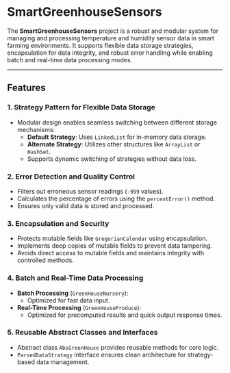 # SmartGreenhouseSensors

The **SmartGreenhouseSensors** project is a robust and modular system for managing and processing temperature and humidity sensor data in smart farming environments. It supports flexible data storage strategies, encapsulation for data integrity, and robust error handling while enabling batch and real-time data processing modes.

---

## Features

### 1. Strategy Pattern for Flexible Data Storage
- Modular design enables seamless switching between different storage mechanisms:
  - **Default Strategy**: Uses `LinkedList` for in-memory data storage.
  - **Alternate Strategy**: Utilizes other structures like `ArrayList` or `HashSet`.
  - Supports dynamic switching of strategies without data loss.

### 2. Error Detection and Quality Control
- Filters out erroneous sensor readings (`-999` values).
- Calculates the percentage of errors using the `percentError()` method.
- Ensures only valid data is stored and processed.

### 3. Encapsulation and Security
- Protects mutable fields like `GregorianCalendar` using encapsulation.
- Implements deep copies of mutable fields to prevent data tampering.
- Avoids direct access to mutable fields and maintains integrity with controlled methods.

### 4. Batch and Real-Time Data Processing
- **Batch Processing** (`GreenHouseNursery`):
  - Optimized for fast data input.
- **Real-Time Processing** (`GreenHouseProduce`):
  - Optimized for precomputed results and quick output response times.

### 5. Reusable Abstract Classes and Interfaces
- Abstract class `AbsGreenHouse` provides reusable methods for core logic.
- `ParsedDataStrategy` interface ensures clean architecture for strategy-based data management.
